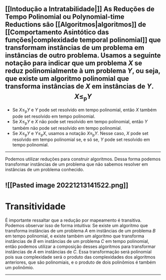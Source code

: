 [[Intodução a Intratabilidade|]]
As **Reduções de Tempo Polinomial** ou **Polynomial-time Reductions** são [[Algoritmos|algoritmos]] de [[Comportamento Asintótico das funções|complexidade temporal polinomial]] que transformam instâncias de um problema em instâncias de outro problema. 
Usamos a seguinte notação para indicar que um problema $X$ se reduz polinomialmente à um problema $Y$, ou seja, que existe um algoritmo polinomial que transforma instâncias de $X$ em instâncias de $Y$.
$$X\le_\text{p}Y$$
---
- Se $X\le_\text{p}Y$ e $Y$ pode set resolvido em tempo polinomial, então $X$ também pode set resolvido em tempo polinomial.
- Se $X\le_\text{p}Y$ e $X$ não pode set resolvido em tempo polinomial, então $Y$ também não pode set resolvido em tempo polinomial.
- Se $X\le_\text{p}Y$ e $Y\le_\text{p}X$, usamos a notação $X\equiv_\text{p}Y$. Nesse caso, $X$ pode set resolvido em tempo polinomial se, e só se, $Y$ pode set resolvido em tempo polinomial.

---

Podemos utilizar reduções para construir algoritmos. Dessa forma podemos transformar instâncias de um problema que não sabemos resolver em instâncias de um problema conhecido.

![[Pasted image 20221213141522.png]]
---

# Transitividade
É importante ressaltar que a redução por mapeamento é transitiva. Podemos observar isso de forma intuitiva:
Se existe um algoritmo que transforma instâncias de um problema $A$ em instâncias de um problema $B$ em tempo polinomial, e existe também um algoritmo que transforma instâncias de $B$ em instâncias de um problema $C$ em tempo polinomial, então podemos utilizar a composição desses algoritmos para transformar instâncias de $A$ em instâncias de $C$. Essa transformação será polinomial pois sua complexidade será o produto das complexidades dos algoritmos anteriores, que são polinomiais, e o produto de dois polinômios é também um polinômio.

---
